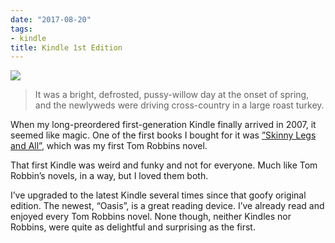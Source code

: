```yaml
---
date: "2017-08-20"
tags:
- kindle
title: Kindle 1st Edition
---
```


![][image-1]

> It was a bright, defrosted, pussy-willow day at the onset of spring, and the newlyweds were driving cross-country in a large roast turkey.

When my long-preordered first-generation Kindle finally arrived in 2007, it seemed like magic. One of the first books I bought for it was [”Skinny Legs and All”][1], which was my first Tom Robbins novel.

That first Kindle was weird and funky and not for everyone. Much like Tom Robbin’s novels, in a way, but I loved them both. 

I’ve upgraded to the latest Kindle several times since that goofy original edition. The newest, “Oasis”, is a great reading device. I’ve already read and enjoyed every Tom Robbins novel. None though, neither Kindles nor Robbins, were quite as delightful and surprising as the first.


[1]:	https://www.goodreads.com/book/show/106269.Skinny_Legs_and_All

[image-1]:	/img/2017/kindle-1st-ed.jpg